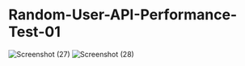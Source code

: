 # Random-User-API-Performance-Test-01


![Screenshot (27)](https://user-images.githubusercontent.com/123531000/215815974-03d9fa27-059b-452c-9dde-a0a912065724.png)
![Screenshot (28)](https://user-images.githubusercontent.com/123531000/215815990-e50b4d21-0ab1-4767-8654-90e3b7c8eddd.png)
